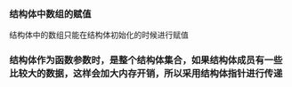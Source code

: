 ### 结构体中数组的赋值
结构体中的数组只能在结构体初始化的时候进行赋值

### 结构体作为函数参数时，是整个结构体集合，如果结构体成员有一些比较大的数据，这样会加大内存开销，所以采用结构体指针进行传递

### 